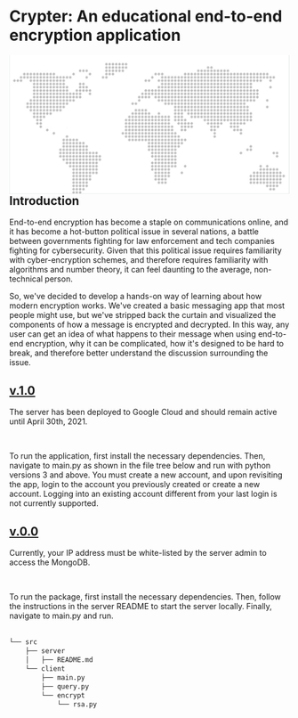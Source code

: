 <h1> Crypter: An educational end-to-end encryption application </h1>
<img src="./doc/crypter.png"
     alt="Not sure what the map has to do with it tbh...but it looks cool"
     style="float: left; margin-right: 10px;" />

<br>
<h2> Introduction </h2>
<p> End-to-end encryption has become a staple on communications online, and it has become a hot-button political issue in several nations, a battle between governments fighting for law enforcement and tech companies fighting for cybersecurity. Given that this political issue requires familiarity with cyber-encryption schemes, and therefore requires familiarity with algorithms and number theory, it can feel daunting to the average, non-technical person.</p> 
<p> So, we've decided to develop a hands-on way of learning about how modern encryption works. We've created a basic messaging app that most people might use, but we've stripped back the curtain and visualized the components of how a message is encrypted and decrypted. In this way, any user can get an idea of what happens to their message when using end-to-end encryption, why it can be complicated, how it's designed to be hard to break, and therefore better understand the discussion surrounding the issue.</p>

<h2> <u> v.1.0 </u> </h2>
<p> The server has been deployed to Google Cloud and should remain active until April 30th, 2021.</p> 
<br>
<p>To run the application, first install the necessary dependencies. Then, navigate to main.py as shown in the file tree below and run with python versions 3 and above. You must create a new account, and upon revisiting the app, login to the account you previously created or create a new account. Logging into an existing account different from your last login is not currently supported. </p> 

<h2> <u> v.0.0 </u> </h2>
<p>Currently, your IP address must be white-listed by the server admin to access the MongoDB.</p> 
<br>
<p>To run the package, first install the necessary dependencies. Then, follow the instructions in the server README to start the server locally. Finally, navigate to main.py and run. </p> 

<pre>
<code>
└── src 
    ├── server
    │   ├── README.md
    └── client
        ├── main.py
        ├── query.py
        └── encrypt
            └── rsa.py
</code>
</pre>